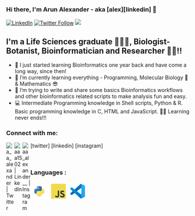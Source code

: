 ### Hi there, I'm Arun Alexander - aka [alex][linkedin] 👋

[![LinkedIn](https://img.shields.io/badge/LinkedIn-informational?style=social&logo=linkedin&labelColor=informational)](https://www.linkedin.com/in/aaa1502/)
[![Twitter Follow](https://img.shields.io/twitter/url?style=social)](https://twitter.com/a_a_alexander)
![](https://visitor-badge.laobi.icu/badge?page_id=aa-alexander.aa-alexander)

## I'm a Life Sciences graduate 🧑🏽‍🎓, Biologist-Botanist, Bioinformatician and Researcher 🧑‍🔬!!

- 🔭 I just started learning Bioinformatics one year back and have come a long way, since then!
- 🌱 I’m currently learning everything - Programming, Molecular Biology 🧬 & Mathematics 😎
- 👀 I’m trying to write and share some basics Bioinformatics workflows and other bioinformatics related scripts to make analysis fun and easy.
- 💻 Intermediate Programming knowledge in Shell scripts, Python & R. Basic programming knowledge in C, HTML and JavaScript. 👨‍💻 Learning never ends!!! 


### Connect with me:


<img align="left" alt="a_a_alexander | Twitter" width="22px" src="https://cdn.jsdelivr.net/npm/simple-icons@v3/icons/twitter.svg" />[twitter]
<img align="left" alt="aaa1502 | LinkedIn" width="22px" src="https://cdn.jsdelivr.net/npm/simple-icons@v3/icons/linkedin.svg" />[linkedin]
<img align="left" alt="aa_alexander__ | Instagram" width="22px" src="https://cdn.jsdelivr.net/npm/simple-icons@v3/icons/instagram.svg" />[instagram]

<br />

### Languages :

<img src="https://raw.githubusercontent.com/github/explore/80688e429a7d4ef2fca1e82350fe8e3517d3494d/topics/python/python.png" alt="Python" height="40" style="vertical-align:top; margin:4px">
<img src="https://raw.githubusercontent.com/github/explore/80688e429a7d4ef2fca1e82350fe8e3517d3494d/topics/javascript/javascript.png" alt="Javascript" height="40" style="vertical-align:top; margin:4px">
<img src="https://raw.githubusercontent.com/github/explore/80688e429a7d4ef2fca1e82350fe8e3517d3494d/topics/visual-studio-code/visual-studio-code.png" alt="VS Code" height="40" style="vertical-align:top; margin:4px">

<!---
aa-alexander/aa-alexander is a ✨ special ✨ repository because its `README.md` (this file) appears on your GitHub profile.
You can click the Preview link to take a look at your changes.
--->
